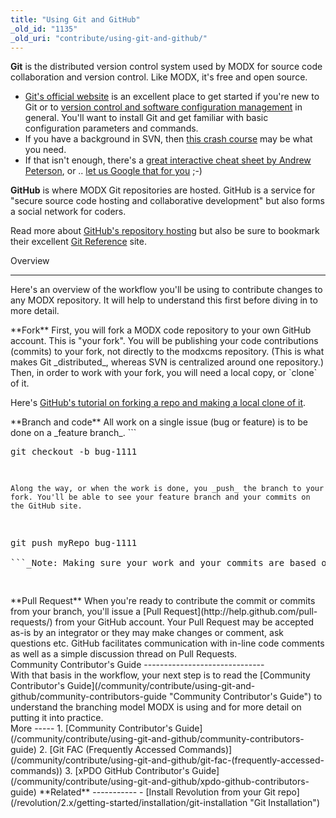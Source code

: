 ```yaml
---
title: "Using Git and GitHub"
_old_id: "1135"
_old_uri: "contribute/using-git-and-github/"
---
```


**Git** is the distributed version control system used by MODX for source code collaboration and version control. Like MODX, it's free and open source.

- [Git's official website](http://git-scm.com/) is an excellent place to get started if you're new to Git or to [version control and software configuration management](http://en.wikipedia.org/wiki/Revision_control) in general. You'll want to install Git and get familiar with basic configuration parameters and commands.
- If you have a background in SVN, then [this crash course](http://git.or.cz/course/svn.html) may be what you need.
- If that isn't enough, there's a [great interactive cheat sheet by Andrew Peterson](http://www.ndpsoftware.com/git-cheatsheet.html), or .. [let us Google that for you](http://lmgtfy.com/?q=git+svn) ;-)

**GitHub** is where MODX Git repositories are hosted. GitHub is a service for "secure source code hosting and collaborative development" but also forms a social network for coders.

Read more about [GitHub's repository hosting](https://github.com/features/hosting) but also be sure to bookmark their excellent [Git Reference](http://gitref.org/) site.

Overview   

------------

Here's an overview of the workflow you'll be using to contribute changes to any MODX repository. It will help to understand this first before diving in to more detail.

<div class="tip">**Fork**  
First, you will fork a MODX code repository to your own GitHub account. This is "your fork". You will be publishing your code contributions (commits) to your fork, not directly to the modxcms repository. (This is what makes Git _distributed_, whereas SVN is centralized around one repository.) Then, in order to work with your fork, you will need a local copy, or `clone` of it.

Here's [GitHub's tutorial on forking a repo and making a local clone of it](http://help.github.com/fork-a-repo/).

</div><div class="tip">**Branch and code**  
All work on a single issue (bug or feature) is to be done on a _feature branch_. ```
<pre class="brush: php">
git checkout -b bug-1111

```You will make changes to a file or files. Coding.. yay! You make one or several commits on that branch. (Multiple commits can really help keep things organized in certain circumstances.)

Along the way, or when the work is done, you _push_ the branch to your fork. You'll be able to see your feature branch and your commits on the GitHub site.

```
<pre class="brush: php">
git push myRepo bug-1111

```_Note: Making sure your work and your commits are based on "fresh" code will help you avoid problems and help integrators understand, review and integrate (or feed back on) your work._

</div><div class="tip">**Pull Request**  
When you're ready to contribute the commit or commits from your branch, you'll issue a [Pull Request](http://help.github.com/pull-requests/) from your GitHub account. Your Pull Request may be accepted as-is by an integrator or they may make changes or comment, ask questions etc. GitHub facilitates communication with in-line code comments as well as a simple discussion thread on Pull Requests.

</div>Community Contributor's Guide 
------------------------------

<div class="info">With that basis in the workflow, your next step is to read the [Community Contributor's Guide](/community/contribute/using-git-and-github/community-contributors-guide "Community Contributor's Guide") to understand the branching model MODX is using and for more detail on putting it into practice.</div>More 
-----

1. [Community Contributor's Guide](/community/contribute/using-git-and-github/community-contributors-guide)
2. [Git FAC (Frequently Accessed Commands)](/community/contribute/using-git-and-github/git-fac-(frequently-accessed-commands))
3. [xPDO GitHub Contributor's Guide](/community/contribute/using-git-and-github/xpdo-github-contributors-guide)

**Related**
-----------

- [Install Revolution from your Git repo](/revolution/2.x/getting-started/installation/git-installation "Git Installation")
